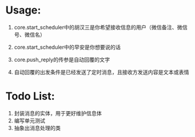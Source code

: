 # Usage:
1. core.start_scheduler中的胡汉三是你希望接收信息的用户（微信备注、微信号、微信名）

2. core.start_scheduler中的早安是你想要说的话

3. core.push_reply的传参是自动回覆的文字

4. 自动回覆的出发条件是已经发送了定时消息，且接收方发送内容是文本或表情  


# Todo List:  
1. 封装消息的实体，用于更好维护信息体  
2. 编写单元测试  
3. 抽象出消息处理的类  